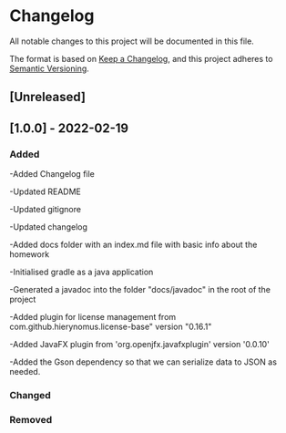 # Changelog
All notable changes to this project will be documented in this file.

The format is based on [Keep a Changelog](https://keepachangelog.com/en/1.0.0/),
and this project adheres to [Semantic Versioning](https://semver.org/spec/v2.0.0.html).

## [Unreleased]

## [1.0.0] - 2022-02-19
### Added
-Added Changelog file

-Updated README

-Updated gitignore

-Updated changelog

-Added docs folder with an index.md file with basic info about the homework

-Initialised gradle  as a java application

-Generated a javadoc into the folder "docs/javadoc" in the root of the project

-Added plugin for license management from com.github.hierynomus.license-base" version "0.16.1"

-Added JavaFX plugin from 'org.openjfx.javafxplugin' version '0.0.10'

-Added the Gson dependency so that we can serialize data to JSON as needed.

### Changed


### Removed

##
